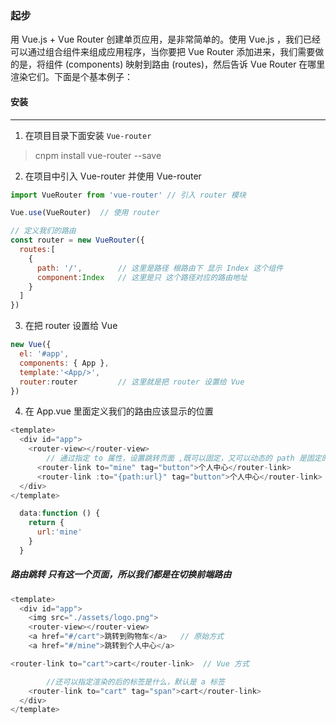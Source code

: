 ### 起步

用 Vue.js + Vue Router 创建单页应用，是非常简单的。使用 Vue.js ，我们已经可以通过组合组件来组成应用程序，当你要把 Vue Router 添加进来，我们需要做的是，将组件 (components) 映射到路由 (routes)，然后告诉 Vue Router 在哪里渲染它们。下面是个基本例子： 



#### 安装

---

1. 在项目目录下面安装 `Vue-router `

> cnpm install vue-router --save

2. 在项目中引入 Vue-router 并使用 Vue-router

```javascript
import VueRouter from 'vue-router' // 引入 router 模块

Vue.use(VueRouter)  // 使用 router 

// 定义我们的路由
const router = new VueRouter({
  routes:[
    {
      path: '/',        // 这里是路径 根路由下 显示 Index 这个组件
      component:Index   // 这里是只 这个路径对应的路由地址
    }
  ]
})
```

3. 在把 router 设置给 Vue

```javascript
new Vue({
  el: '#app',
  components: { App },
  template:'<App/>',
  router:router         // 这里就是把 router 设置给 Vue
})
```

4. 在 App.vue 里面定义我们的路由应该显示的位置

```javascript
<template>
  <div id="app">
    <router-view></router-view>
		// 通过指定 to 属性，设置跳转页面 ,既可以固定，又可以动态的 path 是固定的格式
      <router-link to="mine" tag="button">个人中心</router-link>
      <router-link :to="{path:url}" tag="button">个人中心</router-link>
  </div>
</template>

  data:function () {
    return {
      url:'mine'
    }
  }
```



##### 路由跳转    只有这一个页面，所以我们都是在切换前端路由

```javascript
<template>
  <div id="app">
    <img src="./assets/logo.png">
    <router-view></router-view>
    <a href="#/cart">跳转到购物车</a>   // 原始方式
    <a href="#/mine">跳转到个人中心</a>

<router-link to="cart">cart</router-link>  // Vue 方式

		//还可以指定渲染的后的标签是什么，默认是 a 标签
    <router-link to="cart" tag="span">cart</router-link>
  </div>
</template>
```

